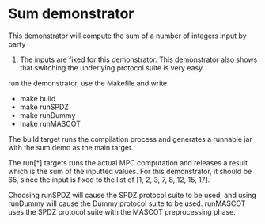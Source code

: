 
Sum demonstrator
================

This demonstrator will compute the sum of a number of integers input by party
1. The inputs are fixed for this demonstrator. This demonstrator also shows that
switching the underlying protocol suite is very easy.

run the demonstrator, use the Makefile and write

* make build
* make runSPDZ
* make runDummy
* make runMASCOT

The build target runs the compilation process and generates a runnable jar with
the sum demo as the main target.

The run[*] targets runs the actual MPC computation and releases a result which
is the sum of the inputted values. For this demonstrator, it should be 65, since
the input is fixed to the list of [1, 2, 3, 7, 8, 12, 15, 17].

Choosing runSPDZ will cause the SPDZ protocol suite to be used, and using runDummy
will cause the Dummy protocol suite to be used. runMASCOT uses the SPDZ protocol
suite with the MASCOT preprocessing phase.
